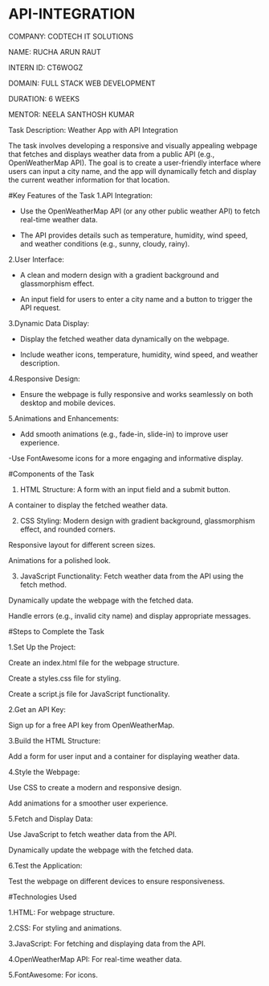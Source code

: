 # API-INTEGRATION

COMPANY: CODTECH IT SOLUTIONS

NAME: RUCHA ARUN RAUT

INTERN ID: CT6WOGZ

DOMAIN: FULL STACK WEB DEVELOPMENT

DURATION: 6 WEEKS

MENTOR: NEELA SANTHOSH KUMAR

Task Description: Weather App with API Integration

The task involves developing a responsive and visually appealing webpage that fetches and displays weather data from a public API (e.g., OpenWeatherMap API). The goal is to create a user-friendly interface where users can input a city name, and the app will dynamically fetch and display the current weather information for that location.

#Key Features of the Task
1.API Integration:

- Use the OpenWeatherMap API (or any other public weather API) to fetch real-time weather data.

- The API provides details such as temperature, humidity, wind speed, and weather conditions (e.g., sunny, cloudy, rainy).

2.User Interface:

- A clean and modern design with a gradient background and glassmorphism effect.

- An input field for users to enter a city name and a button to trigger the API request.

3.Dynamic Data Display:

- Display the fetched weather data dynamically on the webpage.

- Include weather icons, temperature, humidity, wind speed, and weather description.

4.Responsive Design:

- Ensure the webpage is fully responsive and works seamlessly on both desktop and mobile devices.

5.Animations and Enhancements:

- Add smooth animations (e.g., fade-in, slide-in) to improve user experience.

-Use FontAwesome icons for a more engaging and informative display.

#Components of the Task

1. HTML Structure:
A form with an input field and a submit button.

A container to display the fetched weather data.

2. CSS Styling:
Modern design with gradient background, glassmorphism effect, and rounded corners.

Responsive layout for different screen sizes.

Animations for a polished look.

3. JavaScript Functionality:
Fetch weather data from the API using the fetch method.

Dynamically update the webpage with the fetched data.

Handle errors (e.g., invalid city name) and display appropriate messages.

#Steps to Complete the Task

1.Set Up the Project:

Create an index.html file for the webpage structure.

Create a styles.css file for styling.

Create a script.js file for JavaScript functionality.

2.Get an API Key:

Sign up for a free API key from OpenWeatherMap.

3.Build the HTML Structure:

Add a form for user input and a container for displaying weather data.

4.Style the Webpage:

Use CSS to create a modern and responsive design.

Add animations for a smoother user experience.

5.Fetch and Display Data:

Use JavaScript to fetch weather data from the API.

Dynamically update the webpage with the fetched data.

6.Test the Application:

Test the webpage on different devices to ensure responsiveness.

#Technologies Used

1.HTML: For webpage structure.

2.CSS: For styling and animations.

3.JavaScript: For fetching and displaying data from the API.

4.OpenWeatherMap API: For real-time weather data.

5.FontAwesome: For icons.
